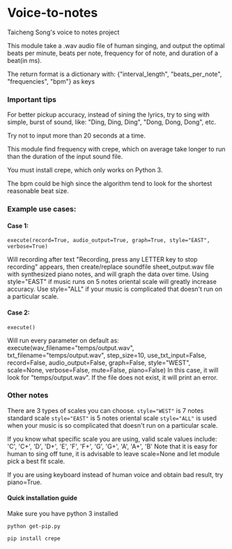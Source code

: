 # **Voice-to-notes**
Taicheng Song's voice to notes project

This module take a .wav audio file of human singing, and output the optimal beats per minute, beats per note, frequency for of note, and duration of a beat(in ms).

The return format is a dictionary with: {"interval_length", "beats_per_note", "frequencies", "bpm"} as keys


### **Important tips**
For better pickup accuracy, instead of sining the lyrics, try to sing with simple, burst of sound, like: "Ding, Ding, Ding", "Dong, Dong, Dong", etc. 

Try not to input more than 20 seconds at a time. 

This module find frequency with crepe, which on average take longer to run than the duration of the input sound file.

You must install crepe, which only works on Python 3.

The bpm could be high since the algorithm tend to look for the shortest reasonable beat size. 


### **Example use cases:**
#### Case 1:
`execute(record=True, audio_output=True, graph=True, style="EAST", verbose=True)`

Will recording after text "Recording, press any LETTER key to stop recording" appears, then create/replace soundfile sheet_output.wav file with synthesized piano notes, and will graph the data over time. Using style="EAST" if music runs on 5 notes oriental scale will greatly increase accuracy. Use style="ALL" if your music is complicated that doesn't run on a particular scale. 
    
#### Case 2:
`execute()`

Will run every parameter on default as: 
execute(wav_filename="temps/output.wav", txt_filename="temps/output.wav", step_size=10, use_txt_input=False, record=False, audio_output=False, graph=False, style="WEST", scale=None, verbose=False, mute=False, piano=False)
In this case, it will look for "temps/output.wav". If the file does not exist, it will print an error. 


### **Other notes**
There are 3 types of scales you can choose. 
`style="WEST"` is 7 notes standard scale
`style="EAST"` is 5 notes oriental scale
`style="ALL"` is used when your music is so complicated that doesn't run on a particular scale.

If you know what specific scale you are using, valid scale values include:
'C', 'C+', 'D', 'D+', 'E', 'F', 'F+', 'G', 'G+', 'A', 'A+', 'B'
Note that it is easy for human to sing off tune, it is advisable to leave scale=None and let module pick a best fit scale.

If you are using keyboard instead of human voice and obtain bad result, try piano=True. 

#### Quick installation guide
Make sure you have python 3 installed

`python get-pip.py`

`pip install crepe`

